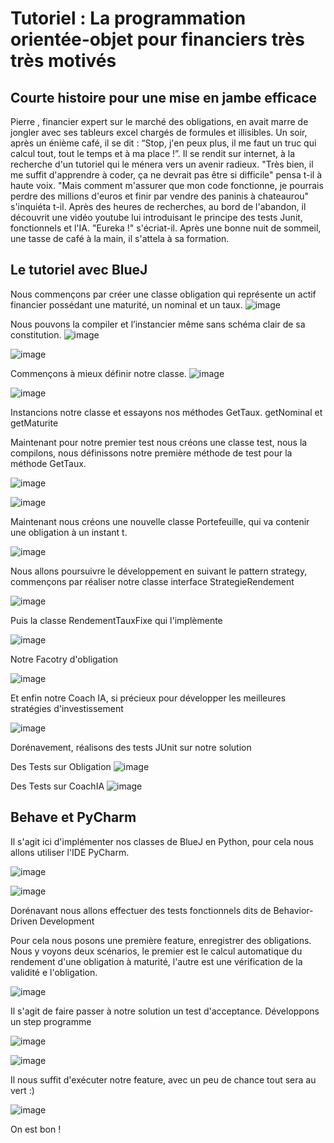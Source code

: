 # Tutoriel : La programmation orientée-objet pour financiers très très motivés

## Courte histoire pour une mise en jambe efficace

Pierre , financier expert sur le marché des obligations, en avait marre de jongler avec ses tableurs excel chargés de formules et illisibles. Un soir, après un énième café, il se dit : “Stop, j'en peux plus, il me faut un truc qui calcul tout, tout le temps et à ma place !”. Il se rendit sur internet, à la recherche d'un tutoriel qui le ménera vers un avenir radieux. "Très bien, il me suffit d'apprendre à coder, ça ne devrait pas être si difficile" pensa t-il à haute voix.
"Mais comment m'assurer que mon code fonctionne, je pourrais perdre des millions d'euros et finir par vendre des paninis à chateaurou" s'inquiéta t-il.
Après des heures de recherches, au bord de l'abandon, il découvrit une vidéo youtube lui introduisant le principe des tests Junit, fonctionnels et l'IA.
"Eureka !" s'écriat-il.
Après une bonne nuit de sommeil, une tasse de café à la main, il s'attela à sa formation.

## Le tutoriel avec BlueJ
Nous commençons par créer une classe obligation qui représente un actif financier possédant une maturité, un nominal et un taux.
![image](https://github.com/user-attachments/assets/f0ca2f5f-8ae9-4fdc-b42f-d3b8d1cc355d)

Nous pouvons la compiler et l’instancier même sans schéma clair de sa constitution.
![image](https://github.com/user-attachments/assets/05f16ef3-72d2-410a-a4b2-e5898da8e958)


![image](https://github.com/user-attachments/assets/5cc0d42b-a0a7-4351-9b45-1ddfb06a9b7e)

Commençons à mieux définir notre classe.
![image](https://github.com/user-attachments/assets/83026085-bd9c-4f56-98c7-bef28e3930c1)



![image](https://github.com/user-attachments/assets/43be6376-f8b7-40a3-9524-7ba26a5a8cd1)


 



 
Instancions notre classe et essayons nos méthodes GetTaux. getNominal et getMaturite




Maintenant pour notre premier test nous créons une classe test, nous la compilons, nous définissons notre première méthode de test pour la méthode GetTaux.

![image](https://github.com/user-attachments/assets/0bc4235b-a376-4237-94cb-a6823fb2be0f)

![image](https://github.com/user-attachments/assets/3d1cc12e-2745-4654-ab37-7181751f6820)



Maintenant nous créons une nouvelle classe Portefeuille, qui va contenir une obligation à un instant t.

![image](https://github.com/user-attachments/assets/cd014480-bc50-4d98-8471-48a651bd0115)


Nous allons poursuivre le développement en suivant le pattern strategy, commençons par réaliser notre classe interface StrategieRendement

![image](https://github.com/user-attachments/assets/e5214024-4720-45b0-8e18-a0af0dd76f67)

Puis la classe RendementTauxFixe qui l'implèmente

![image](https://github.com/user-attachments/assets/9c73fec4-05e5-4b91-9c7a-27aa35eab482)

Notre Facotry d'obligation 

![image](https://github.com/user-attachments/assets/c4a4b2e5-3491-4fa4-9721-295a3dd5f4e3)

Et enfin notre Coach IA, si précieux pour développer les meilleures stratégies d'investissement

![image](https://github.com/user-attachments/assets/3f5f0b50-158c-496a-a92d-fd0e02105733)

Dorénavement, réalisons des tests JUnit sur notre solution

Des Tests sur Obligation
![image](https://github.com/user-attachments/assets/f1e4305b-4856-4405-9e0e-b0ac7590c133)

Des Tests sur CoachIA
![image](https://github.com/user-attachments/assets/4931c70a-b861-4277-ade4-709babf9b15d)



## Behave et PyCharm
Il s'agit ici d'implémenter nos classes de BlueJ en Python, pour cela nous allons utiliser l'IDE PyCharm.

![image](https://github.com/user-attachments/assets/c46f9d41-9507-4d6f-8235-459320bf5810)

![image](https://github.com/user-attachments/assets/ff07760c-ff02-42fa-bcf9-076cef9707f4)



Dorénavant nous allons effectuer des tests fonctionnels dits de Behavior-Driven Development 

Pour cela nous posons une première feature, enregistrer des obligations.
Nous y voyons deux scénarios, le premier est le calcul automatique du rendement d'une obligation à maturité, l'autre est une vérification de la validité e l'obligation.

![image](https://github.com/user-attachments/assets/2824c19f-d025-4505-bf48-223ab54025db)


Il s'agit de faire passer à notre solution un test d'acceptance. Développons un step programme 

![image](https://github.com/user-attachments/assets/29cbf304-9558-47c7-b30d-03d63cfeeed0)

![image](https://github.com/user-attachments/assets/3f8b5767-0e04-4c4b-bded-300b80fac603)


Il nous suffit d'exécuter notre feature, avec un peu de chance tout sera au vert :)

![image](https://github.com/user-attachments/assets/153048e6-eecd-459b-94a3-06b5a04542b8)

On est bon !

